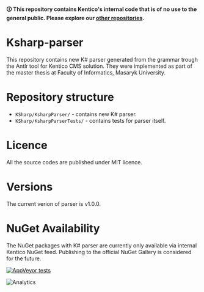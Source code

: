 **🛈 This repository contains Kentico's internal code that is of no use to the general public. Please explore our [other repositories](https://github.com/Kentico).**

# Ksharp-parser

This repository contains new K# parser generated from the grammar trough the Antlr tool for Kentico CMS solution. They were implemented as part of the master thesis at Faculty of Informatics, Masaryk University.

# Repository structure

* `KSharp/KsharpParser/` - contains new K# parser.
* `KSharp/KsharpParserTests/` - contains tests for parser itself.

# Licence

All the source codes are published under MIT licence.

# Versions

The current verion of parser is v1.0.0.

# NuGet Availability

The NuGet packages with K# parser are currently only available via internal Kentico NuGet feed. Publishing to the official NuGet Gallery is considered for the future.

[![AppVeyor tests](https://img.shields.io/appveyor/tests/Desana/Ksharp-parser.svg)](https://ci.appveyor.com/project/desana/ksharp-parser/build/tests)

![Analytics](https://kentico-ga-beacon.azurewebsites.net/api/UA-69014260-4/Kentico/Ksharp-parser?pixel)
